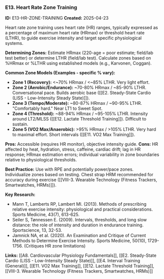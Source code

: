 ### E13. Heart Rate Zone Training
**ID:** E13-HR-ZONE-TRAINING
**Created:** 2025-04-23

Heart rate zone training uses heart rate (HR) ranges, typically expressed as a percentage of maximum heart rate (HRmax) or threshold heart rate (LTHR), to guide exercise intensity and target specific physiological systems.

**Determining Zones:** Estimate HRmax (220-age = poor estimate; field/lab test better) or determine LTHR (field/lab test). Calculate zones based on %HRmax or %LTHR using established models (e.g., Karvonen, Coggan).

**Common Zone Models (Examples - specific % vary):**
- **Zone 1 (Recovery):** <~70% HRmax / <~85% LTHR. Very light effort.
- **Zone 2 (Aerobic/Endurance):** ~70-80% HRmax / ~85-90% LTHR. Conversational pace. Builds aerobic base ([[E2. Steady-State Cardio (LISS - Low-Intensity Steady State)]]).
- **Zone 3 (Tempo/Moderate):** ~80-87% HRmax / ~90-95% LTHR. "Comfortably hard." Near LT1 to Sweet Spot.
- **Zone 4 (Threshold):** ~88-94% HRmax / ~95-105% LTHR. Intensity around LT2/MLSS ([[E12. Lactate Threshold Training]]). Difficult to sustain.
- **Zone 5 (VO2 Max/Anaerobic):** >95% HRmax / >105% LTHR. Very hard to maximal effort. Short intervals ([[E11. VO2 Max Training]]).

**Pros:** Accessible (requires HR monitor), objective intensity guide.
**Cons:** HR affected by heat, hydration, stress, caffeine, cardiac drift; lag in HR response; HRmax estimation errors; individual variability in zone boundaries relative to physiological thresholds.

**Best Practice:** Use with RPE and potentially power/pace zones. Individualize zones based on testing. Chest strap HRM recommended for accuracy during exercise ([[VIII-3. Wearable Technology (Fitness Trackers, Smartwatches, HRMs)]]).

**Key Research:**
- Mann T, Lamberts RP, Lambert MI. (2013). Methods of prescribing relative exercise intensity: physiological and practical considerations. Sports Medicine, 43(7), 613-625.
- Seiler S, Tønnessen E. (2009). Intervals, thresholds, and long slow distance: the role of intensity and duration in endurance training. Sportscience, 13, 32-53.
- Jamnick NA, et al. (2020). An Examination and Critique of Current Methods to Determine Exercise Intensity. Sports Medicine, 50(10), 1729-1756. (Critiques HR zone limitations)

**Links:** [[A8. Cardiovascular Physiology Fundamentals]], [[E2. Steady-State Cardio (LISS - Low-Intensity Steady State)]], [[E4. Interval Training (General)]], [[E11. VO2 Max Training]], [[E12. Lactate Threshold Training]], [[VIII-3. Wearable Technology (Fitness Trackers, Smartwatches, HRMs)]]